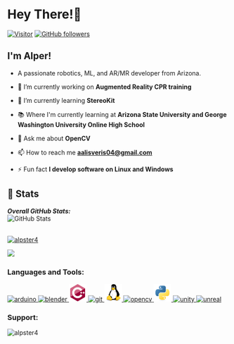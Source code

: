
<h1 align="left">Hey There!👋</h1>

[![Visitor](https://visitor-badge.laobi.icu/badge?page_id=alpster4.alpster4)](https://github.com/alpster4) [![GitHub followers](https://img.shields.io/github/followers/alpster4.svg?style=social&label=Follow)](https://github.com/alpster4?tab=followers)

<h2 align="left">I'm Alper!</h2>

- A passionate robotics, ML, and AR/MR developer from Arizona.

- 🔭 I’m currently working on **Augmented Reality CPR training**

- 🌱 I’m currently learning **StereoKit**

- 📚 Where I'm currently learning at **Arizona State University and George Washington University Online High School**

- 💬 Ask me about **OpenCV**

- 📫 How to reach me **aalisveris04@gmail.com**

- ⚡ Fun fact **I develop software on Linux and Windows**


<h2>👀 Stats</h2>

<div>
<!--   <p align="center">
    <b><em>Now listening to:</em></b> <br/>
    <img src="https://spotify-github-profile.vercel.app/api/view?uid=lakshmanan.meiyappan&cover_image=true&theme=novatorem" alt="Now Listenting to" />
  </p> -->
  
  <p align="left">
  <b><em>Overall GitHub Stats:</em></b> <br/>
    <img src="https://github-readme-streak-stats.herokuapp.com/?user=alpster4" alt="GitHub Stats" /> <br/><br/>
  </p>
</div>


<p align="left"> <a href="https://github.com/ryo-ma/github-profile-trophy"><img src="https://github-profile-trophy.vercel.app/?username=alpster4" alt="alpster4" /></a> </p>



 
<img height="180em" src="https://github-readme-stats.vercel.app/api?username=alpster4&show_icons=true&hide_border=true&&count_private=true&include_all_commits=true" />
<h3 align="left">Languages and Tools:</h3>
<p align="left"> <a href="https://www.arduino.cc/" target="_blank"> <img src="https://cdn.worldvectorlogo.com/logos/arduino-1.svg" alt="arduino" width="40" height="40"/> </a> <a href="https://www.blender.org/" target="_blank"> <img src="https://download.blender.org/branding/community/blender_community_badge_white.svg" alt="blender" width="40" height="40"/> </a> <a href="https://www.w3schools.com/cpp/" target="_blank"> <img src="https://raw.githubusercontent.com/devicons/devicon/master/icons/cplusplus/cplusplus-original.svg" alt="cplusplus" width="40" height="40"/> </a> <a href="https://git-scm.com/" target="_blank"> <img src="https://www.vectorlogo.zone/logos/git-scm/git-scm-icon.svg" alt="git" width="40" height="40"/> </a> <a href="https://www.linux.org/" target="_blank"> <img src="https://raw.githubusercontent.com/devicons/devicon/master/icons/linux/linux-original.svg" alt="linux" width="40" height="40"/> </a> <a href="https://opencv.org/" target="_blank"> <img src="https://www.vectorlogo.zone/logos/opencv/opencv-icon.svg" alt="opencv" width="40" height="40"/> </a> <a href="https://www.python.org" target="_blank"> <img src="https://raw.githubusercontent.com/devicons/devicon/master/icons/python/python-original.svg" alt="python" width="40" height="40"/> </a> <a href="https://unity.com/" target="_blank"> <img src="https://www.vectorlogo.zone/logos/unity3d/unity3d-icon.svg" alt="unity" width="40" height="40"/> </a> <a href="https://unrealengine.com/" target="_blank"> <img src="https://raw.githubusercontent.com/kenangundogan/fontisto/036b7eca71aab1bef8e6a0518f7329f13ed62f6b/icons/svg/brand/unreal-engine.svg" alt="unreal" width="40" height="40"/> </a> </p>

<h3 align="left">Support:</h3>
<p><a href="https://www.buymeacoffee.com/alpster4"> <img align="left" src="https://cdn.buymeacoffee.com/buttons/v2/default-yellow.png" height="50" width="210" alt="alpster4" /></a></p><br><br>

